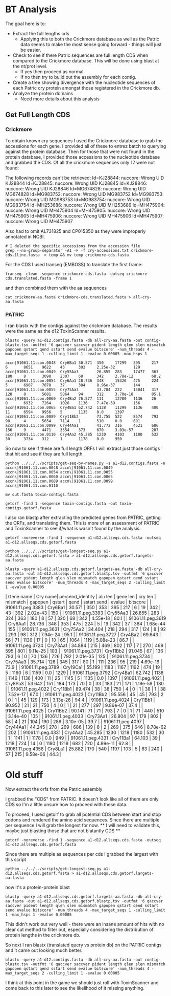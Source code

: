 # BT Analysis

The goal here is to:

-   Extract the full lengths cds
    -   Applying this to both the Crickmore database as well as the Patric data seems to make the most sense going forward - things will just be easier.
-   Check to see if there Patric sequences are full length CDS when compared to
    the Crickmore database. This will be done using blast at the nt/prot level.
    -   If yes then proceed as normal.
    -   If no then try to build out the assembly for each contig.
-   Create a tree showing divergence with the nucleotide sequences of each
    Patric cry protein amongst those registered in the Crickmore db.
-   Analyze the protein domains
    -   Need more details about this analysis

## Get Full Length CDS

### Crickmore
To obtain known cry sequences I used the Crickmore database to grab the accessions for each gene. I provided all of these to entrez batch to querying against the protein database. Then for those that were not found in the protein database, I provided those accessions to the nucleotide database and grabbed the CDS. Of all the crickmore sequences only 12 were not found:

The following records can't be retrieved:
Id=KJ28844:	nuccore: Wrong UID KJ28844
Id=KJ28845:	nuccore: Wrong UID KJ28845
Id=KJ28846:	nuccore: Wrong UID KJ28846
Id=MG674828:	nuccore: Wrong UID MG674828
Id=MG983752:	nuccore: Wrong UID MG983752
Id=MG983753:	nuccore: Wrong UID MG983753
Id=MG983754:	nuccore: Wrong UID MG983754
Id=MH253686:	nuccore: Wrong UID MH253686
Id=MH475904:	nuccore: Wrong UID MH475904
Id=MH475905:	nuccore: Wrong UID MH475905
Id=MH475906:	nuccore: Wrong UID MH475906
Id=MH475907:	nuccore: Wrong UID MH475907

Also had to omit AL731825 and CP015350 as they were improperly annotated in NCBI.
```shell
# I deleted the specific accessions from the accession file
grep --no-group-separator -A1 -F -f cry-accessions.txt crickmore-cds.1line.fasta  > temp && mv temp crickmore-cds.fasta
```

For the CDS I used transeq (EMBOSS) to translate the first frame:
```shell
transeq -clean -sequence crickmore-cds.fasta -outseq crickmore-cds.translated.fasta -frame 1
```

and then combined them with the aa sequences
```shell
cat crickmore-aa.fasta crickmore-cds.translated.fasta > all-cry-aa.fasta
```

### PATRIC
I ran blastx with the contigs against the crickmore database. The results were the same as the d12 ToxinScanner results.
```shell
blastx -query a1-d12.contigs.fasta -db all-cry-aa.fasta -out contig-blastx.tsv -outfmt '6 qaccver saccver pident length qlen slen mismatch gapopen qstart qend sstart send evalue bitscore' -num_threads 4 -max_target_seqs 1 -culling_limit 1 -evalue 0.00005 -max_hsps 1
```

```
accn|91061.11.con.0048  Cry6Ba1 30.571  350     17299   395     217     6       8651    9622    43      392     2.25e-32        129
accn|91061.11.con.0049  Cry55Aa3        26.855  283     17477   363     180     8       3098    2307    68      342     2.78e-12        68.2
accn|91061.11.con.0054  Cry6Aa1 28.736  348     15326   475     224     5       6907    7878    37      384     8.96e-37        144
accn|91061.11.con.0055  Cry75Aa3        33.784  222     15041   317     128     8       5681    5064    94      312     3.70e-18        85.1
accn|91061.11.con.0060  Cry4Ba2 76.577  111     12780   1136    26      0       6932    7264    1026    1136    7.47e-39        156
accn|91061.11.con.0065  Cry4Ba1 62.742  1138    11299   1136    400     11      6594    9956    5       1135    0.0     1397
accn|91061.11.con.0089  Cry11Bb2        73.755  522     8574    793     90      4       5654    7114    1       510     0.0     691
accn|91061.11.con.0099  Cry44Aa1        41.772  316     4521    686     156     9       4471    3554    373     670     3.03e-57        207
accn|91061.11.con.0110  Cry4Aa2 45.285  1230    4103    1180    532     30      3734    312     1       1178    0.0     950
```
So now to see if these are full length ORFs I will extract just those contigs that hit and see if they are full length.
```shell
python ../../../scripts/get-seq-by-names.py -s a1-d12.contigs.fasta -n accn\|91061.11.con.0048 accn\|91061.11.con.0049 accn\|91061.11.con.0054 accn\|91061.11.con.0055 accn\|91061.11.con.0060 accn\|91061.11.con.0065 accn\|91061.11.con.0089 accn\|91061.11.con.0099 accn\|91061.11.con.0110

mv out.fasta toxin-contigs.fasta

getorf -find 1 -sequence toxin-contigs.fasta -out toxin-contigs.getorf.fasta
```



I also ran blastp after extracting the predicted genes from PATRIC, getting the ORFs, and translating them. This is more of an assessment of PATRIC and ToxinScanner to see if/what is wasn't found by the analysis.
```shell
getorf -noreverse -find 1 -sequence a1-d12.allseqs.cds.fasta -outseq a1-d12.allseqs.cds.getorf.fasta

python ../../../scripts/get-longest-seq.py a1-d12.allseqs.cds.getorf.fasta > a1-d12.allseqs.cds.getorf.largets-aa.fasta

blastp -query a1-d12.allseqs.cds.getorf.largets-aa.fasta -db all-cry-aa.fasta -out a1-d12.allseqs.cds.getorf.blastp.tsv -outfmt '6 qaccver saccver pident length qlen slen mismatch gapopen qstart qend sstart send evalue bitscore' -num_threads 4 -max_target_seqs 2 -culling_limit 1 -evalue 0.00005
```
| Gene name | Cry name| percend_identity | aln len | gene len | cry len | mismatch | gapopen | qstart | qend | sstart send | evalue | bitscore |
| 91061.11.peg.3383 | Cry6Ba1 | 30.571 | 350 | 353 | 395 | 217 | 6 | 19 | 342 | 43 | 392 | 2.02e-43 | 150 |
| 91061.11.peg.3393 | Cry55Aa3 | 26.855 | 283 | 324 | 363 | 180 | 8 | 57 | 320 | 68 | 342 | 4.55e-18 | 80.1 |
| 91061.11.peg.3619 | Cry6Aa1 | 28.736 | 348 | 353 | 475 | 224 | 5 | 19 | 342 | 37 | 384 | 1.68e-44 | 155 |
| 91061.11.peg.3631 | Cry75Aa2 | 34.404 | 218 | 294 | 317 | 124 | 8 | 92 | 293 | 98 | 312 | 7.94e-24 | 95.1 |
| 91061.11.peg.3727 | Cry4Ba2 | 69.643 | 56 | 71 | 1136 | 17 | 0 | 10 | 65 | 1064 | 1119 | 5.08e-23 | 86.7 |
| 91061.11.peg.3724 | Cry73Aa1 | 34.884 | 215 | 469 | 802 | 117 | 7 | 270 | 469 | 595 | 801 | 9.11e-25 | 103 |
| 91061.11.peg.3731 | Cry11Bb2 | 91.045 | 67 | 136 | 793 | 6 | 0 | 70 | 136 | 726 | 792 | 2.01e-35 | 125 |
| 91061.11.peg.3734 | Cry75Aa3 | 35.714 | 126 | 345 | 317 | 80 | 1 | 111 | 236 | 95 | 219 | 4.69e-16 | 73.9 |
| 91061.11.peg.3789 | Cry19Ca1 | 55.199 | 1183 | 1167 | 1192 | 474 | 19 | 5 | 1160 | 6 | 1159 | 0.0 | 1229 |
| 91061.11.peg.3792 | Cry4Ba1 | 62.742 | 1138 | 1146 | 1136 | 400 | 11 | 25 | 1145 | 5 | 1135 | 0.0 | 1397 |
| 91061.11.peg.4021 | Cry8Pa3 | 53.642 | 151 | 184 | 173 | 70 | 0 | 33 | 183 | 21 | 171 | 1.19e-59 | 180 |
| 91061.11.peg.4022 | Cry11Bb1 | 89.474 | 38 | 38 | 750 | 4 | 0 | 1 | 38 | 1 | 38 | 7.52e-17 | 67.0 |
| 91061.11.peg.4023 | Cry11Bb2 | 95.556 | 45 | 45 | 793 | 2 | 0 | 1 | 45 | 129 | 173 | 3.13e-26 | 94.4 |
| 91061.11.peg.4024 | Cry11Bb1 | 80.952 | 21 | 21 | 750 | 4 | 0 | 1 | 21 | 277 | 297 | 9.86e-07 | 37.4 |
| 91061.11.peg.4025 | Cry11Bb2 | 90.141 | 71 | 71 | 793 | 7 | 0 | 1 | 71 | 440 | 510 | 3.14e-40 | 135 |
| 91061.11.peg.4033 | Cry73Aa1 | 26.804 | 97 | 179 | 802 | 58 | 4 | 21 | 104 | 190 | 286 | 3.10e-05 | 39.7 |
| 91061.11.peg.4097 | Cry44Aa1 | 44.245 | 278 | 269 | 686 | 139 | 8 | 2 | 269 | 375 | 646 | 8.78e-62 | 202 |
| 91061.11.peg.4331 | Cry4Aa2 | 45.285 | 1230 | 1218 | 1180 | 532 | 30 | 1 | 1141 | 1 | 1178 | 0.0 | 949 |
| 91061.11.peg.4331 | Cry11Ba1 | 64.103 | 39 | 1218 | 724 | 14 | 0 | 1180 | 1218 | 682 | 720 | 4.99e-11 | 62.8 |
| 91061.11.peg.4358 | Cry8La1 | 25.882 | 170 | 540 | 1197 | 103 | 5 | 83 | 240 | 57 | 215 | 9.58e-06 | 44.3 |





# Old stuff
Now extract the orfs from the Patric assembly

I grabbed the "CDS" from PATRIC. It doesn't look like all of them are only CDS so I'm a little unsure how to proceed with these data.

To proceed, I used getorf to grab all potential CDS between start and stop codons and rendered the amino acid sequences. Since there are multiple per sequence I will grab the longest for now. ** I will need to validate this, maybe just blasting those that are not blatantly CDS **

```shell
getorf -noreverse -find 1 -sequence a1-d12.allseqs.cds.fasta -outseq a1-d12.allseqs.cds.getorf.fasta
```
Since there are multiple aa sequences per cds I grabbed the largest with this script
```shell
python ../../../scripts/get-longest-seq.py a1-d12.allseqs.cds.getorf.fasta > a1-d12.allseqs.cds.getorf.largets-aa.fasta
```

now it's a protein-protein blast
```shell
blastp -query a1-d12.allseqs.cds.getorf.largets-aa.fasta -db all-cry-aa.fasta -out a1-d12.allseqs.cds.getorf.blastp.tsv -outfmt '6 qaccver saccver pident length qlen slen mismatch gapopen qstart qend sstart send evalue bitscore' -num_threads 4 -max_target_seqs 1 -culling_limit 1 -max_hsps 1 -evalue 0.00005
```

This didn't work out very well - there were an insane amount of hits with no clear cut method to filter out, especially considering the distribution of protein lengths in the crickmore db.

So next I ran blastx (translated query vs protein db) on the PATRIC contigs and it came out looking much better.
```shell
blastx -query a1-d12.contigs.fasta -db all-cry-aa.fasta -out contig-blastx.tsv -outfmt '6 qaccver saccver pident length qlen slen mismatch gapopen qstart qend sstart send evalue bitscore' -num_threads 4 -max_target_seqs 2 -culling_limit 1 -evalue 0.00005
```
I think at this point in the game we should just roll with ToxinScanner and come back to this later to see the likelihood of it missing anything.
